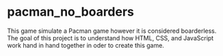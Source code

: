 # pacman_no_boarders
This game simulate a Pacman game however it is considered boarderless. 
The goal of this project is to understand how HTML, CSS, and JavaScript work hand in hand together in oder to create this game.